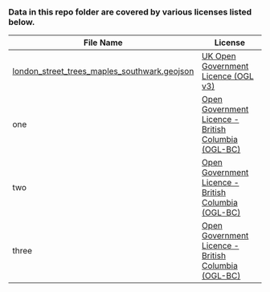 ### Data in this repo folder are covered by various licenses listed below.

File Name | License
------------ | -------------
[london_street_trees_maples_southwark.geojson](https://github.com/danagerous/geojson-library/blob/master/data/london_street_trees_maples_southwark.geojson) | [UK Open Government Licence (OGL v3)](http://www.nationalarchives.gov.uk/doc/open-government-licence/version/3/)
one | [Open Government Licence - British Columbia (OGL-BC)](https://www2.gov.bc.ca/gov/content/data/open-data/open-government-licence-bc)
two | [Open Government Licence - British Columbia (OGL-BC)](https://www2.gov.bc.ca/gov/content/data/open-data/open-government-licence-bc)
three | [Open Government Licence - British Columbia (OGL-BC)](https://www2.gov.bc.ca/gov/content/data/open-data/open-government-licence-bc)
